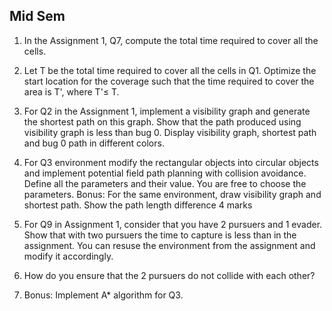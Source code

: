 ## Mid Sem

1. In the Assignment 1, Q7, compute the total time required to cover all the cells.

2. Let T be the total time required to cover all the cells in Q1. Optimize the start location for the coverage
such that the time required to cover the area is T', where T'≤ T.

3. For Q2 in the Assignment 1, implement a visibility graph and generate the shortest path on this graph.
Show that the path produced using visibility graph is less than bug 0.
Display visibility graph, shortest path and bug 0 path in different colors.

4. For Q3 environment modify the rectangular objects into circular objects and implement potential field
path planning with collision avoidance. Define all the parameters and their value. You are free to choose
the parameters.
Bonus: For the same environment, draw visibility graph and shortest path. Show the path length
difference 4 marks

5. For Q9 in Assignment 1, consider that you have 2 pursuers and 1 evader. Show that with two
pursuers the time to capture is less than in the assignment. You can resuse the environment from the
assignment and modify it accordingly.

6. How do you ensure that the 2 pursuers do not collide with each other?

7. Bonus: Implement A* algorithm for Q3.

